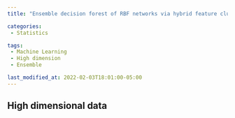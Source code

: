 ```yaml
---
title: "Ensemble decision forest of RBF networks via hybrid feature clustering approach for high-dimensional data classification"

categories:
 - Statistics

tags:
 - Machine Learning
 - High dimension
 - Ensemble

last_modified_at: 2022-02-03T18:01:00-05:00
---
```




## High dimensional data 





